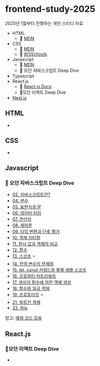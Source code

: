# frontend-study-2025

2025년 1월부터 진행하는 개인 스터디 자료

- HTML
  - 🔗 [MDN](https://developer.mozilla.org/ko/docs/Web/HTML)
- CSS
  - 🔗 [MDN](https://developer.mozilla.org/ko/docs/Learn_web_development/Core/Styling_basics)
  - 🔗 [W3Schools](https://www.w3schools.com/css/default.asp)
- Javascript
  - 🔗 [MDN](https://developer.mozilla.org/en-US/docs/Web/JavaScript)
  - 📖 모던 자바스크립트 Deep Dive
- Typescript
- React.js
  - 🔗 [React.js Docs](https://ko.legacy.reactjs.org/docs/getting-started.html)
  - 📖모던 리액트 Deep Dive
- [Next.js](https://nextjs.org/docs)

## HTML

-

## CSS

-

## Javascript

### 📖 모던 자바스크립트 Deep Dive

- [02. 자바스크립트란?](./javascript-deep-dive/02_javascript.md)
- [04. 변수](./javascript-deep-dive/04_variable.md)
- [05. 표현식과 문](./javascript-deep-dive/05_expression_and_statement.md)
- [06. 데이터 타입](./javascript-deep-dive/06_data_type.md)
- [07. 연산자](./javascript-deep-dive/07_operator.md)
- [08. 제어문](./javascript-deep-dive/08_control_flow_statement.md)
- [09. 타입 변환과 단축 평가](./javascript-deep-dive/09_type_conversion_and_short_circuit_evaluation.md)
- [10. 객체 리터럴](./javascript-deep-dive/10_object_literal.md)
- [11. 원시 값과 객체의 비교](./javascript-deep-dive/11_comparing_primitive_value_and_object.md)
- [12. 함수](./javascript-deep-dive/12_function.md)
- [13. 스코프](./javascript-deep-dive/13_scope.md) ⭐️
- [14. 전역 변수의 문제점](./javascript-deep-dive/14_problems_of_global_variable.md)
- [15. let, const 키워드와 블록 레벨 스코프](./javascript-deep-dive/15_let_const_and_block_level_scope.md)
- [16. 프로퍼티 어트리뷰트](./javascript-deep-dive/16_property_attribute.md)
- [17. 생성자 함수에 의한 객체 생성](./javascript-deep-dive/17_object_by_constructor.md)
- [18. 함수와 일급 객체](./javascript-deep-dive/18_function_and_first_class_object.md)
- [19. 프로토타입](./javascript-deep-dive/19_prototype.md) ⭐️
- [21. 빌트인 객체](./javascript-deep-dive/21_built_in_object.md)
- [22. this](./javascript-deep-dive/22_this.md)

참고: [예제 코드 모음](https://github.com/wikibook/mjs)

## React.js

### 📖모던 리액트 Deep Dive

-
